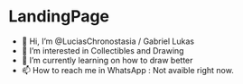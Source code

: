 # LandingPage
- 👋 Hi, I’m @LuciasChronostasia / Gabriel Lukas
- 👀 I’m interested in Collectibles and Drawing
- 🌱 I’m currently learning on how to draw better
- 📫 How to reach me in WhatsApp : Not avaible right now.
